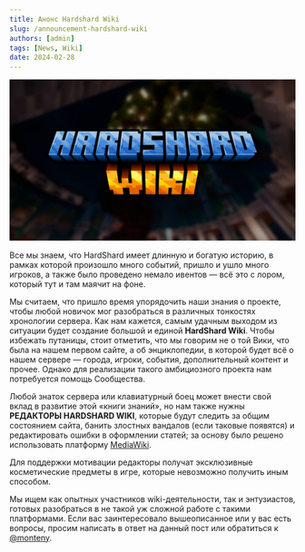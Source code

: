 ```yaml
---
title: Анонс Hardshard Wiki
slug: /announcement-hardshard-wiki
authors: [admin]
tags: [News, Wiki]
date: 2024-02-28
---
```


![Логотип Hardshard Wiki с фоном](./img/hardshard-wiki-logo-s-fonom.jpg)

Все мы знаем, что HardShard имеет длинную и богатую историю, в рамках которой произошло много событий, пришло и ушло много игроков, а также было проведено немало ивентов — всё это с лором, который тут и там маячит на фоне.

Мы считаем, что пришло время упорядочить наши знания о проекте, чтобы любой новичок мог разобраться в различных тонкостях хронологии сервера. Как нам кажется, самым удачным выходом из ситуации будет создание большой и единой **HardShard Wiki**. Чтобы избежать путаницы, стоит отметить, что мы говорим не о той Вики, что была на нашем первом сайте, а об энциклопедии, в которой будет всё о нашем сервере — города, игроки, события, дополнительный контент и прочее. Однако для реализации такого амбициозного проекта нам потребуется помощь Сообщества. 

Любой знаток сервера или клавиатурный боец может внести свой вклад в развитие этой «книги знаний», но нам также нужны **РЕДАКТОРЫ HARDSHARD WIKI**, которые будут следить за общим состоянием сайта, банить злостных вандалов (если таковые появятся) и редактировать ошибки в оформлении статей; за основу было решено использовать платформу [MediaWiki](https://www.mediawiki.org/wiki/MediaWiki/ru). 

Для поддержки мотивации редакторы получат эксклюзивные косметические предметы в игре, которые невозможно получить иным способом.

Мы ищем как опытных участников wiki-деятельности, так и энтузиастов, готовых разобраться в не такой уж сложной работе с такими платформами. Если вас заинтересовало вышеописанное или у вас есть вопросы, просим написать в ответ на данный пост или обратиться к [@monteny](https://t.me/monteny).